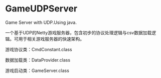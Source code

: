 # GameUDPServer
Game Server with UDP.Using java.

一个基于UDP的Netty游戏服务器，包含初步的协议处理逻辑与csv数据加载逻辑。可用于相关游戏服务器的快速架构。

游戏协议类：CmdConstant.class

数据加载类：DataProvider.class

游戏启动类：GameServer.class
